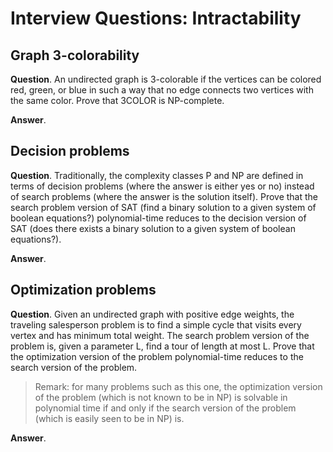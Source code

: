 # Interview Questions: Intractability

## Graph 3-colorability 

**Question**. An undirected graph is 3-colorable if the vertices can be colored red, green, or blue in such a way that no edge connects two vertices with the same color. Prove that 3COLOR is NP-complete.

**Answer**.

## Decision problems 

**Question**. Traditionally, the complexity classes P and NP are defined in terms of decision problems (where the answer is either yes or no) instead of search problems (where the answer is the solution itself). Prove that the search problem version of SAT (find a binary solution to a given system of boolean equations?) polynomial-time reduces to the decision version of SAT (does there exists a binary solution to a given system of boolean equations?).

**Answer**.

## Optimization problems

**Question**. Given an undirected graph with positive edge weights, the traveling salesperson problem is to find a simple cycle that visits every vertex and has minimum total weight. The search problem version of the problem is, given a parameter L, find a tour of length at most L. Prove that the optimization version of the problem polynomial-time reduces to the search version of the problem.

> Remark: for many problems such as this one, the optimization version of the problem (which is not known to be in NP) is solvable in polynomial time if and only if the search version of the problem (which is easily seen to be in NP) is.

**Answer**.